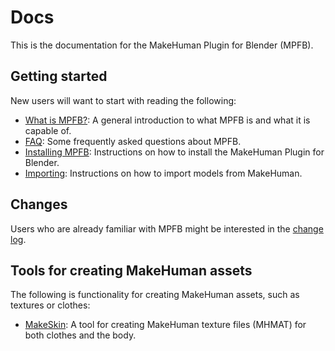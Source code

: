 # Docs

This is the documentation for the MakeHuman Plugin for Blender (MPFB).

## Getting started

New users will want to start with reading the following:

- [What is MPFB?](general/about.md): A general introduction to what MPFB is and what it is capable of.
- [FAQ](faq/faq.md): Some frequently asked questions about MPFB.
- [Installing MPFB](general/install.md): Instructions on how to install the MakeHuman Plugin for Blender.
- [Importing](import/importing.md): Instructions on how to import models from MakeHuman.


## Changes

Users who are already familiar with MPFB might be interested in the [change log](general/changes.md).

## Tools for creating MakeHuman assets

The following is functionality for creating MakeHuman assets, such as textures or clothes:

- [MakeSkin](makeskin/makeskin.md): A tool for creating MakeHuman texture files (MHMAT) for both clothes and the body.
